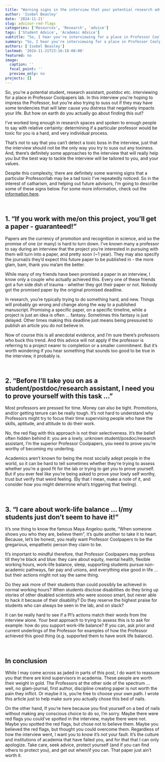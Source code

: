 ```yaml
---
title: "Warning signs in the interview that your potential research advisor is … not nice"
author: 'Isobel Beasley'
date: '2024-11-21'
slug: advisor-red-flags
categories: ['Resources', 'Research', 'advice']
tags: ['Student Advice', 'Academic Advice']
subtitle: "So, I hear you're interviewing for a place in Professor Coolpapers' lab? Here are some red flags to look out for in the interview."
summary: "So, I hear you're interviewing for a place in Professor Coolpapers' lab? Here are some red flags to look out for in the interview."
authors: ['Isobel Beasley']
lastmod: '2024-11-21T23:16:18-08:00'
featured: no
image:
  caption: ''
  focal_point: ''
  preview_only: no
projects: []
---
```


So, you’re a potential student, research assistant, postdoc etc. interviewing for a place in Professor Coolpapers lab. In this interview you're hoping to impress the Professor, but you’re also trying to suss out if they may have some tendencies that will later cause you distress that negatively impacts your life. But how on earth do you actually go about finding this out? 

I’ve worked long enough in research spaces and spoken to enough people to say with relative certainty: determining if a particular professor would be toxic for you is a hard, and very individual process. 

That’s not to say that you can’t detect a toxic boss in the interview, just that the interview should not be the only way you try to suss out any toxiness. And, there’s definitely some approaches to the interview that will really help you but the best way to tackle the interview will be tailored to you, and your values. 

Despite this complexity, there are definitely some warning signs that a particular Professor/lab may be a tad toxic I’ve repeatedly noticed. So in the interest of catharism, and helping out future advisors, I’m going to describe some of these signs below. For some more information, check out the [information here](https://career.ucsf.edu/events/manage-up/interview-smart). 

<br>

## 1. “If you work with me/on this project, you’ll get a paper - guaranteed!”

Papers are the currency of promotion and recognition in science, and so the promise of one (or many) is hard to turn down. I’ve known many a professor to say during an interview that the project you’re interested in pursuing with them will turn into a paper, and pretty soon (~1 year). They may also specify the journal/s they’d expect this future paper to be published in - the more glam, bam, thank you ma’am the better. 

While many of my friends have been promised a paper in an interview, I know only a couple who actually achieved this. Every one of these friends got a fun side dish of trauma - whether they got their paper or not. Nobody got the promised paper by the original promised deadline. 

In research, you’re typically trying to do something hard, and new. Things will probably go wrong and change along the way to a published manuscript. Promising a specific paper, on a specific timeline, while a project is just an idea is often … fantasy. Sometimes this fantasy is just delayed. Other times making this deadline just means being pressured to publish an article you do not believe in.  

Now of course this is all anecdotal evidence, and I’m sure there’s professors who buck this trend. And this advice will not apply if the professor is referring to a project nearer to completion or a smaller commitment. But it’s worth wondering if you hear something that sounds too good to be true in the interview, it probably is. 

<br>

## 2. “Before I’ll take you on as a student/postdoc/research assistant, I need you to prove yourself with this task …”

Most professors are pressed for time. Money can also be tight. Promotions, and/or getting tenure can be really tough. It’s not hard to understand why Professors might try to focus their time supervising people who have the skills, aptitude, and attitude to do their work. 

No, the red flag with this approach is not their selectiveness. It’s the belief often hidden behind it: you are a lowly, unknown student/posdoc/research assistant, I’m the superior Professor Coolpapers, you need to prove you’re worthy of becoming my underling. 

Academics aren’t known for being the most socially adept people in the world, so it can be hard to tell sometimes whether they’re trying to assess whether you’re a good fit for the lab or trying to get you to prove yourself. But if you ever feel like you’re being asked to prove your lowly self worthy, trust but verify that weird feeling. (By that I mean, make a note of it, and consider how you might determine what’s triggering that feeling). 

<br> 

## 3. “I care about work-life balance … I/my students just don’t seem to have it!”

It’s one thing to know the famous Maya Angelou quote, “When someone shows you who they are, believe them”, it’s quite another to take it to heart. Because, let’s be honest, you really want Professor Coolpapers to be the gregarious, empathetic person they claim to be. 

It’s important to mindful therefore, that Professor Coolpapers may profess till they’re black and blue: they care about equity, mental health, flexible working hours, work-life balance, sleep, supporting students pursue non-academic pathways, fair pay and unions, and everything else good in life … but their actions might not say the same thing. 

Do they ask more of their students than could possibly be achieved in normal working hours? When students disclose disabilities do they bring up stories of other disabled scientists who were sooooo smart, but never able to hack it because of their disability? Do they reserve the highest praise for students who can always be seen in the lab, and on slack? 

It can be really hard to see if a PI’s actions match their words from the interview alone. Your best approach to trying to assess this is to ask for example: how do you support work-life balance? If you can, ask prior and current underlings of the Professor for examples of how the Professor achieved this good thing (e.g. supported them to have work life balance). 

<br>

## In conclusion

While I may come across as jaded in parts of this post, I do want to reassure you that there are kind supervisors in academia. These people are worth their weight in gold. The Professors at the other side of the spectrum … well, no glam-journal, first author, discipline creating paper is not worth the pain they inflict. Or maybe it is, you’re free to choose your own path.
I wrote this article just to help make sure you actually chose this bed of nails. 

On the other hand, If you’re here because you find yourself on a bed of nails without making any conscious choice to do so, I’m sorry. Maybe there were red flags you could’ve spotted in the interview, maybe there were not. Maybe you spotted the red flags, but chose not to believe them. Maybe you believed the red flags, but thought you could overcome them. Regardless of how the interview went, I want you to know it’s not your fault. It’s the culture and institutions of academia that have failed you, and for that that I can only apologize. Take care, seek advice, protect yourself (and if you can find others to protect you), and get out when/if you can. That paper just ain’t worth it. 
